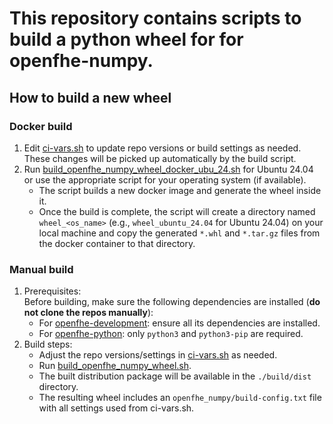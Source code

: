 # This repository contains scripts to build a python wheel for for openfhe-numpy.


## How to build a new wheel

### Docker build

1. Edit [ci-vars.sh](https://github.com/openfheorg/openfhe-numpy-packager/blob/main/ci-vars.sh) to update repo versions or build settings as needed. These changes will be picked up automatically by the build script.
2. Run [build_openfhe_numpy_wheel_docker_ubu_24.sh](https://github.com/openfheorg/openfhe-numpy-packager/blob/main/build_openfhe_numpy_wheel_docker_ubu_24.sh) for Ubuntu 24.04 or use the appropriate script for your operating system (if available).  
   - The script builds a new docker image and generate the wheel inside it.
   - Once the build is complete, the script will create a directory named `wheel_<os_name>` (e.g., `wheel_ubuntu_24.04` for Ubuntu 24.04) on your local machine and copy the generated `*.whl` and `*.tar.gz` files from the docker container to that directory.

### Manual build

1. Prerequisites:  
   Before building, make sure the following dependencies are installed (**do not clone the repos manually**):
   - For [openfhe-development](https://github.com/openfheorg/openfhe-development): ensure all its dependencies are installed. 
   - For [openfhe-python](https://github.com/openfheorg/openfhe-python): only `python3` and `python3-pip` are required.
2. Build steps:  
   - Adjust the repo versions/settings in [ci-vars.sh](https://github.com/openfheorg/openfhe-numpy-packager/blob/main/ci-vars.sh) as needed.
   - Run [build_openfhe_numpy_wheel.sh](https://github.com/openfheorg/openfhe-numpy-packager/blob/main/build_openfhe_numpy_wheel.sh).
   - The built distribution package will be available in the `./build/dist` directory.
   - The resulting wheel includes an `openfhe_numpy/build-config.txt` file with all settings used from ci-vars.sh. 
